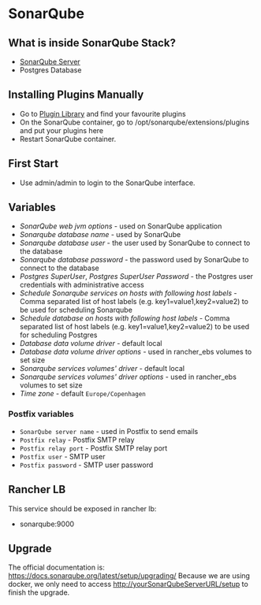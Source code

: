 # SonarQube

## What is inside SonarQube Stack?

* [SonarQube Server](http://www.sonarqube.org/)
* Postgres Database

## Installing Plugins Manually

* Go to [Plugin Library](http://docs.sonarqube.org/display/PLUG/Plugin+Library) and find your favourite plugins
* On the SonarQube container, go to /opt/sonarqube/extensions/plugins and put your plugins here
* Restart SonarQube container.

## First Start

* Use admin/admin to login to the SonarQube interface.

## Variables

* *SonarQube web jvm options* - used on SonarQube application
* *Sonarqube database name* - used by SonarQube
* *Sonarqube database user* - the user used by SonarQube to connect to the database
* *Sonarqube database password* - the password used by SonarQube to connect to the database
* *Postgres SuperUser*, *Postgres SuperUser Password* - the Postgres user credentials with administrative access
* *Schedule Sonarqube services on hosts with following host labels* - Comma separated list of host labels (e.g. key1=value1,key2=value2) to be used for scheduling Sonarqube
* *Schedule database on hosts with following host labels* - Comma separated list of host labels (e.g. key1=value1,key2=value2) to be used for scheduling Postgres
* *Database data volume driver* - default local
* *Database data volume driver options* - used in rancher_ebs volumes to set size
* *Sonarqube services volumes' driver* - default local
* *Sonarqube services volumes' driver options* -  used in rancher_ebs volumes to set size
* *Time zone* - default `Europe/Copenhagen`

### Postfix variables

* `SonarQube server name` - used in Postfix to send emails
* `Postfix relay` - Postfix SMTP relay
* `Postfix relay port` - Postfix SMTP relay port
* `Postfix user` - SMTP user
* `Postfix password` - SMTP user password

## Rancher LB

This service should be exposed in rancher lb:

* sonarqube:9000

## Upgrade

The official documentation is: <https://docs.sonarqube.org/latest/setup/upgrading/>
Because we are using docker, we only need to access <http://yourSonarQubeServerURL/setup>  to finish the upgrade.
